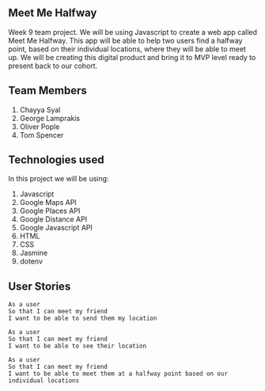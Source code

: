 ## Meet Me Halfway

Week 9 team project. We will be using Javascript to create a web app called Meet Me Halfway. This app will be able to help two users find a halfway point, based on their individual locations, where they will be able to meet up. We will be creating this digital product and bring it to MVP level ready to present back to our cohort.  

## Team Members
1. Chayya Syal
2. George Lamprakis
3. Oliver Pople
4. Tom Spencer

## Technologies used

In this project we will be using:
1. Javascript
2. Google Maps API
3. Google Places API
4. Google Distance API
5. Google Javascript API
6. HTML
7. CSS
8. Jasmine
9. dotenv

## User Stories

````
As a user
So that I can meet my friend
I want to be able to send them my location

As a user
So that I can meet my friend
I want to be able to see their location

As a user
So that I can meet my friend
I want to be able to meet them at a halfway point based on our individual locations

````
